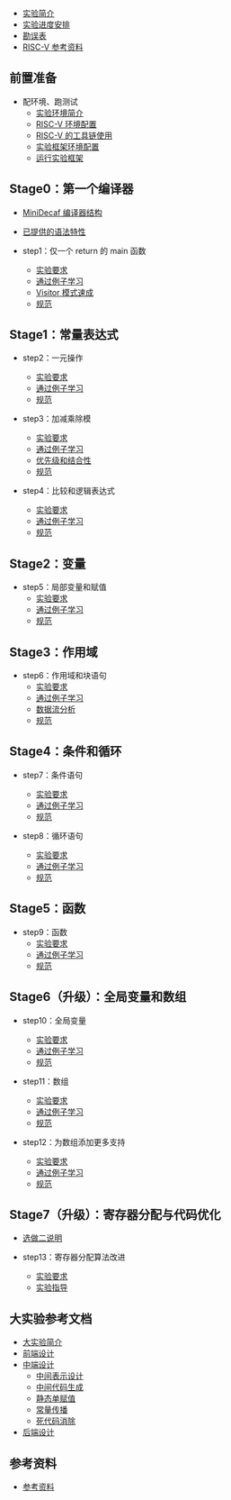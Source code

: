 * [实验简介](README.md)
* [实验进度安排](docs/misc/schedule.md)
* [勘误表](docs/step0/errate.md)
* [RISC-V 参考资料](docs/ref/riscv.md)

## 前置准备

* 配环境、跑测试
  * [实验环境简介](docs/step0/intro.md)
  * [RISC-V 环境配置](docs/step0/riscv_env.md)
  * [RISC-V 的工具链使用](docs/step0/riscv.md)
  * [实验框架环境配置](docs/step0/env.md)
  * [运行实验框架](docs/step0/testing.md)

## Stage0：第一个编译器

* [MiniDecaf 编译器结构](docs/step1/arch.md)
* [已提供的语法特性](docs/step1/provided.md)

* step1：仅一个 return 的 main 函数
  * [实验要求](docs/step1/intro.md)
  * [通过例子学习](docs/step1/example.md)
  * [Visitor 模式速成](docs/step1/visitor.md)
  * [规范](docs/step1/spec.md)

## Stage1：常量表达式

* step2：一元操作
  * [实验要求](docs/step2/intro.md)
  * [通过例子学习](docs/step2/example.md)
  * [规范](docs/step2/spec.md)

* step3：加减乘除模
  * [实验要求](docs/step3/intro.md)
  * [通过例子学习](docs/step3/example.md)
  * [优先级和结合性](docs/step3/precedence.md)
  * [规范](docs/step3/spec.md)

* step4：比较和逻辑表达式
  * [实验要求](docs/step4/intro.md)
  * [通过例子学习](docs/step4/example.md)
  * [规范](docs/step4/spec.md)

## Stage2：变量

* step5：局部变量和赋值
  * [实验要求](docs/step5/intro.md)
  * [通过例子学习](docs/step5/example.md)
  * [规范](docs/step5/spec.md)

## Stage3：作用域

* step6：作用域和块语句
  * [实验要求](docs/step6/intro.md)
  * [通过例子学习](docs/step6/example.md)
  * [数据流分析](docs/step6/dataflow.md)
  * [规范](docs/step6/spec.md)

## Stage4：条件和循环

* step7：条件语句
  * [实验要求](docs/step7/intro.md)
  * [通过例子学习](docs/step7/example.md)
  * [规范](docs/step7/spec.md)

* step8：循环语句
  * [实验要求](docs/step8/intro.md)
  * [通过例子学习](docs/step8/example.md)
  * [规范](docs/step8/spec.md)

## Stage5：函数

* step9：函数
  * [实验要求](docs/step9/intro.md)
  * [通过例子学习](docs/step9/example.md)
  * [规范](docs/step9/spec.md)

## Stage6（升级）：全局变量和数组

* step10：全局变量
  * [实验要求](docs/step10/intro.md)
  * [通过例子学习](docs/step10/example.md)
  * [规范](docs/step10/spec.md)

* step11：数组
  * [实验要求](docs/step11/intro.md)
  * [通过例子学习](docs/step11/example.md)
  * [规范](docs/step11/spec.md)

* step12：为数组添加更多支持
  * [实验要求](docs/step12/intro.md)
  * [通过例子学习](docs/step12/example.md)
  * [规范](docs/step12/spec.md)

## Stage7（升级）：寄存器分配与代码优化

* [选做二说明](docs/step13/readme.md)

* step13：寄存器分配算法改进
  * [实验要求](docs/step13/intro.md)
  * [实验指导](docs/step13/example.md)

## 大实验参考文档

* [大实验简介](docs/contest/intro.md)
* [前端设计](docs/contest/frontend.md)
* [中端设计](docs/contest/midend/midend.md)
  * [中间表示设计](docs/contest/midend/ir.md)
  * [中间代码生成](docs/contest/midend/irgen.md)
  * [静态单赋值](docs/contest/midend/ssa.md)
  * [常量传播](docs/contest/midend/cp.md)
  * [死代码消除](docs/contest/midend/dce.md)
* [后端设计](docs/contest/backend.md)

## 参考资料

* [参考资料](REFERENCE.md)
